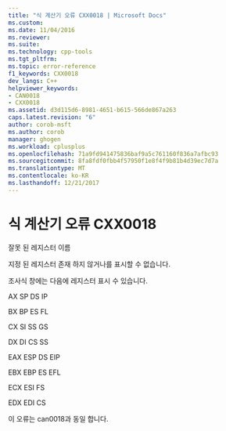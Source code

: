 ```yaml
---
title: "식 계산기 오류 CXX0018 | Microsoft Docs"
ms.custom: 
ms.date: 11/04/2016
ms.reviewer: 
ms.suite: 
ms.technology: cpp-tools
ms.tgt_pltfrm: 
ms.topic: error-reference
f1_keywords: CXX0018
dev_langs: C++
helpviewer_keywords:
- CAN0018
- CXX0018
ms.assetid: d3d115d6-8981-4651-b615-566de867a263
caps.latest.revision: "6"
author: corob-msft
ms.author: corob
manager: ghogen
ms.workload: cplusplus
ms.openlocfilehash: 71a9fd941475836baf9a5c761160f836a7afbc93
ms.sourcegitcommit: 8fa8fdf0fbb4f57950f1e8f4f9b81b4d39ec7d7a
ms.translationtype: MT
ms.contentlocale: ko-KR
ms.lasthandoff: 12/21/2017
---
```

# <a name="expression-evaluator-error-cxx0018"></a>식 계산기 오류 CXX0018
잘못 된 레지스터 이름  
  
 지정 된 레지스터 존재 하지 않거나를 표시할 수 없습니다.  
  
 조사식 창에는 다음에 레지스터 표시 수 있습니다.  
  
 AX SP DS IP  
  
 BX BP ES FL  
  
 CX SI SS GS  
  
 DX DI CS SS  
  
 EAX ESP DS EIP  
  
 EBX EBP ES EFL  
  
 ECX ESI FS  
  
 EDX EDI CS  
  
 이 오류는 can0018과 동일 합니다.